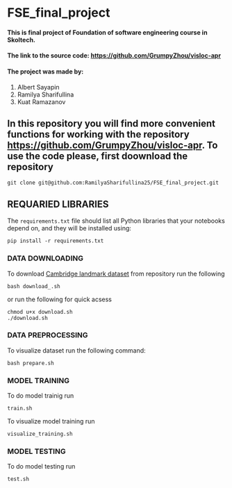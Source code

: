 # FSE_final_project

#### This is final project of Foundation of software engineering course in Skoltech.
#### The link to the source code: https://github.com/GrumpyZhou/visloc-apr
#### The project was made by: 
1) Albert Sayapin
2) Ramilya Sharifullina
3) Kuat Ramazanov

## In this repository you will find more convenient functions for working with the repository https://github.com/GrumpyZhou/visloc-apr. To use the code please, first doownload the repository 
````
git clone git@github.com:RamilyaSharifullina25/FSE_final_project.git
````

## REQUARIED LIBRARIES
The `requirements.txt` file should list all Python libraries that your notebooks depend on, and they will be installed using:
````
pip install -r requirements.txt
````

### DATA DOWNLOADING
To download [Cambridge landmark dataset](https://www.repository.cam.ac.uk/handle/1810/251342#dataset) from repository run the following
````
bash download_.sh
```` 
or run the following for quick acsess
````
chmod u+x download.sh
./download.sh 
````

### DATA PREPROCESSING
To visualize dataset run the following command:
````
bash prepare.sh
````

### MODEL TRAINING
To do model trainig run
````
train.sh
````
To visualize model training run 
````
visualize_training.sh
````

### MODEL TESTING
To do model testing run 
````
test.sh
````

